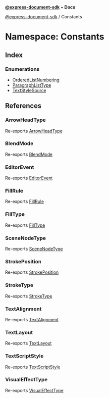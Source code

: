 [**@express-document-sdk**](../../overview.md) • **Docs**

<HorizontalLine />

[@express-document-sdk](../../overview.md) / Constants

# Namespace: Constants

## Index

### Enumerations

-   [OrderedListNumbering](enumerations/OrderedListNumbering.md)
-   [ParagraphListType](enumerations/ParagraphListType.md)
-   [TextStyleSource](enumerations/text-style-source.md)

## References

### ArrowHeadType

Re-exports [ArrowHeadType](../../enumerations/arrow-head-type.md)

<HorizontalLine />

### BlendMode

Re-exports [BlendMode](../../enumerations/blend-mode.md)

<HorizontalLine />

### EditorEvent

Re-exports [EditorEvent](../../enumerations/editor-event.md)

<HorizontalLine />

### FillRule

Re-exports [FillRule](../../enumerations/fill-rule.md)

<HorizontalLine />

### FillType

Re-exports [FillType](../../enumerations/fill-type.md)

<HorizontalLine />

### SceneNodeType

Re-exports [SceneNodeType](../../enumerations/scene-node-type.md)

<HorizontalLine />

### StrokePosition

Re-exports [StrokePosition](../../enumerations/stroke-position.md)

<HorizontalLine />

### StrokeType

Re-exports [StrokeType](../../enumerations/stroke-type.md)

<HorizontalLine />

### TextAlignment

Re-exports [TextAlignment](../../enumerations/text-alignment.md)

<HorizontalLine />

### TextLayout

Re-exports [TextLayout](../../enumerations/TextLayout.md)

<HorizontalLine />

### TextScriptStyle

Re-exports [TextScriptStyle](../../enumerations/text-script-style.md)

<HorizontalLine />

### VisualEffectType

Re-exports [VisualEffectType](../../enumerations/visual-effect-type.md)
